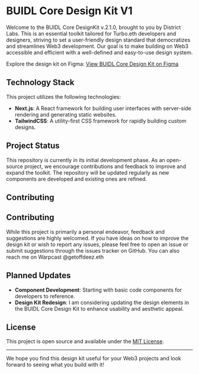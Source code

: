 
# BUIDL Core Design Kit V1

Welcome to the BUIDL Core DesignKit v.2.1.0, brought to you by District Labs. This is an essential toolkit tailored for Turbo.eth developers and designers, striving to set a user-friendly design standard that democratizes and streamlines Web3 development. Our goal is to make building on Web3 accessible and efficient with a well-defined and easy-to-use design system.

Explore the design kit on Figma:
[View BUIDL Core Design Kit on Figma](https://www.figma.com/community/file/1289602803749771150/buidl-core-design-kit)

## Technology Stack

This project utilizes the following technologies:
- **Next.js**: A React framework for building user interfaces with server-side rendering and generating static websites.
- **TailwindCSS**: A utility-first CSS framework for rapidly building custom designs.

## Project Status

This repository is currently in its initial development phase. As an open-source project, we encourage contributions and feedback to improve and expand the toolkit. The repository will be updated regularly as new components are developed and existing ones are refined.

## Contributing

## Contributing

While this project is primarily a personal endeavor, feedback and suggestions are highly welcomed. If you have ideas on how to improve the design kit or wish to report any issues, please feel free to open an issue or submit suggestions through the issues tracker on GitHub. You can also reach me on Warpcast @getoffdeez.eth

## Planned Updates

- **Component Development**: Starting with basic code components for developers to reference.
- **Design Kit Redesign**: I am considering updating the design elements in the BUIDL Core Design Kit to enhance usability and aesthetic appeal.

## License

This project is open source and available under the [MIT License](LICENSE.md).

---

We hope you find this design kit useful for your Web3 projects and look forward to seeing what you build with it!



